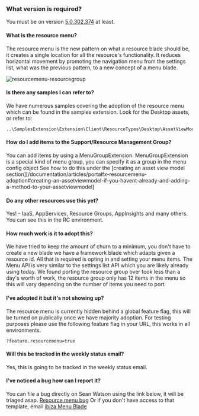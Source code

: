 ### What version is required?

You must be on version [5.0.302.374](../generated/downloads.md) at least.

#### What is the resource menu?

The resource menu is the new pattern on what a resource blade should be, it creates a single location for all the resource's functionality.
It reduces horizontal movement by promoting the navigation menu from the settings list, what was the previous pattern, to a new concept of a menu blade.

![resourcemenu-resourcegroup][resourcemenu-resourcegroup-example]

#### Is there any samples I can refer to?

We have numerous samples covering the adoption of the resource menu which can be found in the samples extension. Look for the Desktop assets, or refer to:

```
..\SamplesExtension\Extension\Client\ResourceTypes\Desktop\AssetViewModels\DesktopViewModel.ts
```

#### How do I add items to the Support/Resource Management Group?

You can add items by using a MenuGroupExtension. MenuGroupExtension is a special kind of menu group, you can specify it as a group in the menu config object
See how to do this under the [creating an asset view model section][/documentation/articles/portalfx-resourcemenu-adoption#creating-an-assetviewmodel-if-you-havent-already-and-adding-a-method-to-your-assetviewmodel]

#### Do any other resources use this yet?

Yes! - IaaS, AppServices, Resource Groups, AppInsights and many others.
You can see this in the RC environment.

#### How much work is it to adopt this?

We have tried to keep the amount of churn to a minimum, you don't have to create a new blade we have a framework blade which adapts given a resource id.
All that is required is opting in and setting your menu items.
The Menu API is very similar to the settings list API which you are likely already using today.
We found porting the resource group over took less than a day's worth of work, the resource group only has 12 items in the menu so this will vary depending on the number of items you need to port.

#### I've adopted it but it's not showing up?

The resource menu is currently hidden behind a global feature flag, this will be turned on publically once we have majority adoption.
For testing purposes please use the following feature flag in your URL, this works in all environments.

```
?feature.resourcemenu=true
```

#### Will this be tracked in the weekly status email?

Yes, this is going to be tracked in the weekly status email.

#### I've noticed a bug how can I report it?

You can file a bug directly on Sean Watson using the link below, it will be triaged asap.
[Resource menu bug](http://aka.ms/portalfx/resourcemenubug)
Or if you don't have access to that template, email [ibiza Menu Blade](mailto:ibiza-menu-blade@microsoft.com) 


[resourcemenu-resourcegroup-example]: ../media/portalfx-resourcemenu/resourcemenu-resourcegroup.gif